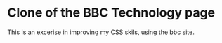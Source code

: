 # Clone of the BBC Technology page

This is an excerise in improving my CSS skils, using the bbc site.
